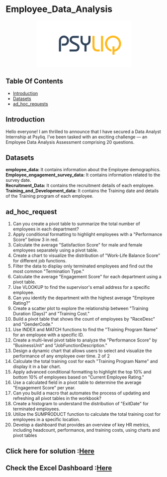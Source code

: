 # Employee_Data_Analysis
<p align="center">
<img src="https://github.com/SimranGodsey/HR-Data-Analysis-Assessment/blob/main/Psyliq.png">


## Table Of Contents
- [Introduction](#introduction)
- [Datasets](#Datasets)
- [ad_hoc_requests](#ad_hoc_request)

## Introduction

Hello everyone! I am thrilled to announce that I have secured a Data Analyst Internship at Psyliq. I’ve been tasked with an exciting challenge — an Employee Data Analysis Assessment comprising 20 questions.

## Datasets

**employee_data:** It contains information about the Employee demographics.
<br>
**Employee_engagement_survey_data:**  It contains information related to the survey date.
<br>
**Recruitment_Data:** It contains the recruitment details of each employee.
<br>
**Training_and_Development_data:** It contains the Training date and details of the Training program of each employee.


## ad_hoc_request
1. Can you create a pivot table to summarize the total number of employees in each 
department?
2. Apply conditional formatting to highlight employees with a "Performance Score" below 3 
in red.
3. Calculate the average "Satisfaction Score" for male and female employees separately 
using a pivot table.
4. Create a chart to visualize the distribution of "Work-Life Balance Score" for different job 
functions.
5. Filter the data to display only terminated employees and find out the most common 
"Termination Type."
6. Calculate the average "Engagement Score" for each department using a pivot table.
7. Use VLOOKUP to find the supervisor's email address for a specific employee.
8. Can you identify the department with the highest average "Employee Rating?"
9. Create a scatter plot to explore the relationship between "Training Duration (Days)" and 
"Training Cost." 
10. Build a pivot table that shows the count of employees by "RaceDesc" and "GenderCode."
11. Use INDEX and MATCH functions to find the "Training Program Name" for an employee 
with a specific ID.
12. Create a multi-level pivot table to analyze the "Performance Score" by "BusinessUnit" 
and "JobFunctionDescription."
13. Design a dynamic chart that allows users to select and visualize the performance of any 
employee over time.
2 of 2
14. Calculate the total training cost for each "Training Program Name" and display it in a bar 
chart.
15. Apply advanced conditional formatting to highlight the top 10% and bottom 10% of 
employees based on "Current Employee Rating."
16. Use a calculated field in a pivot table to determine the average "Engagement Score" per 
year.
17. Can you build a macro that automates the process of updating and refreshing all pivot 
tables in the workbook?
18. Create a histogram to understand the distribution of "ExitDate" for terminated 
employees.
19. Utilize the SUMPRODUCT function to calculate the total training cost for employees in a 
specific location.
20. Develop a dashboard that provides an overview of key HR metrics, including headcount, 
performance, and training costs, using charts and pivot tables

## Click here for solution :[Here](https://medium.com/p/2a70d6f50f0f)
## Check the Excel Dashboard :[Here](https://github.com/SimranGodsey/Employee_Data_Analysis/blob/main/Employee_Dashboard.xlsx)

